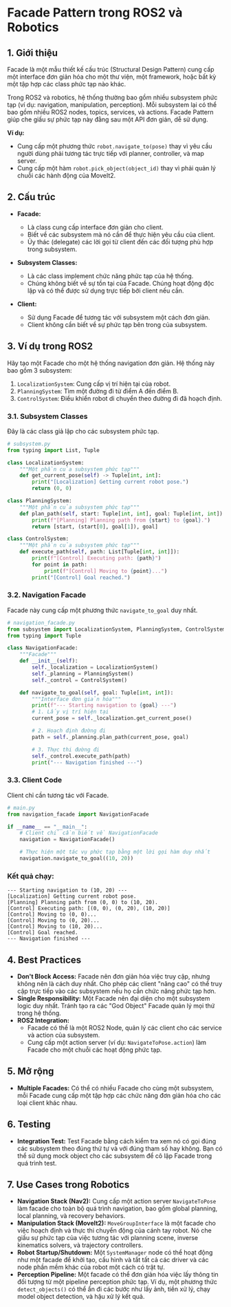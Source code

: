 # Facade Pattern trong ROS2 và Robotics

## 1. Giới thiệu

Facade là một mẫu thiết kế cấu trúc (Structural Design Pattern) cung cấp một interface đơn giản hóa cho một thư viện, một framework, hoặc bất kỳ một tập hợp các class phức tạp nào khác.

Trong ROS2 và robotics, hệ thống thường bao gồm nhiều subsystem phức tạp (ví dụ: navigation, manipulation, perception). Mỗi subsystem lại có thể bao gồm nhiều ROS2 nodes, topics, services, và actions. Facade Pattern giúp che giấu sự phức tạp này đằng sau một API đơn giản, dễ sử dụng.

**Ví dụ:**
- Cung cấp một phương thức `robot.navigate_to(pose)` thay vì yêu cầu người dùng phải tương tác trực tiếp với planner, controller, và map server.
- Cung cấp một hàm `robot.pick_object(object_id)` thay vì phải quản lý chuỗi các hành động của MoveIt2.

## 2. Cấu trúc

- **Facade:**
  - Là class cung cấp interface đơn giản cho client.
  - Biết về các subsystem mà nó cần để thực hiện yêu cầu của client.
  - Ủy thác (delegate) các lời gọi từ client đến các đối tượng phù hợp trong subsystem.

- **Subsystem Classes:**
  - Là các class implement chức năng phức tạp của hệ thống.
  - Chúng không biết về sự tồn tại của Facade. Chúng hoạt động độc lập và có thể được sử dụng trực tiếp bởi client nếu cần.

- **Client:**
  - Sử dụng Facade để tương tác với subsystem một cách đơn giản.
  - Client không cần biết về sự phức tạp bên trong của subsystem.

## 3. Ví dụ trong ROS2

Hãy tạo một Facade cho một hệ thống navigation đơn giản. Hệ thống này bao gồm 3 subsystem:
1.  `LocalizationSystem`: Cung cấp vị trí hiện tại của robot.
2.  `PlanningSystem`: Tìm một đường đi từ điểm A đến điểm B.
3.  `ControlSystem`: Điều khiển robot di chuyển theo đường đi đã hoạch định.

### 3.1. Subsystem Classes

Đây là các class giả lập cho các subsystem phức tạp.

```python
# subsystem.py
from typing import List, Tuple

class LocalizationSystem:
    """Một phần của subsystem phức tạp"""
    def get_current_pose(self) -> Tuple[int, int]:
        print("[Localization] Getting current robot pose.")
        return (0, 0)

class PlanningSystem:
    """Một phần của subsystem phức tạp"""
    def plan_path(self, start: Tuple[int, int], goal: Tuple[int, int]) -> List[Tuple[int, int]]:
        print(f"[Planning] Planning path from {start} to {goal}.")
        return [start, (start[0], goal[1]), goal]

class ControlSystem:
    """Một phần của subsystem phức tạp"""
    def execute_path(self, path: List[Tuple[int, int]]):
        print(f"[Control] Executing path: {path}")
        for point in path:
            print(f"[Control] Moving to {point}...")
        print("[Control] Goal reached.")
```

### 3.2. Navigation Facade

Facade này cung cấp một phương thức `navigate_to_goal` duy nhất.

```python
# navigation_facade.py
from subsystem import LocalizationSystem, PlanningSystem, ControlSystem
from typing import Tuple

class NavigationFacade:
    """Facade"""
    def __init__(self):
        self._localization = LocalizationSystem()
        self._planning = PlanningSystem()
        self._control = ControlSystem()

    def navigate_to_goal(self, goal: Tuple[int, int]):
        """Interface đơn giản hóa"""
        print(f"--- Starting navigation to {goal} ---")
        # 1. Lấy vị trí hiện tại
        current_pose = self._localization.get_current_pose()

        # 2. Hoạch định đường đi
        path = self._planning.plan_path(current_pose, goal)

        # 3. Thực thi đường đi
        self._control.execute_path(path)
        print("--- Navigation finished ---")
```

### 3.3. Client Code

Client chỉ cần tương tác với Facade.

```python
# main.py
from navigation_facade import NavigationFacade

if __name__ == "__main__":
    # Client chỉ cần biết về NavigationFacade
    navigation = NavigationFacade()

    # Thực hiện một tác vụ phức tạp bằng một lời gọi hàm duy nhất
    navigation.navigate_to_goal((10, 20))
```

### Kết quả chạy:
```
--- Starting navigation to (10, 20) ---
[Localization] Getting current robot pose.
[Planning] Planning path from (0, 0) to (10, 20).
[Control] Executing path: [(0, 0), (0, 20), (10, 20)]
[Control] Moving to (0, 0)...
[Control] Moving to (0, 20)...
[Control] Moving to (10, 20)...
[Control] Goal reached.
--- Navigation finished ---
```

## 4. Best Practices

- **Don't Block Access:** Facade nên đơn giản hóa việc truy cập, nhưng không nên là cách duy nhất. Cho phép các client "nâng cao" có thể truy cập trực tiếp vào các subsystem nếu họ cần chức năng phức tạp hơn.
- **Single Responsibility:** Một Facade nên đại diện cho một subsystem logic duy nhất. Tránh tạo ra các "God Object" Facade quản lý mọi thứ trong hệ thống.
- **ROS2 Integration:**
  - Facade có thể là một ROS2 Node, quản lý các client cho các service và action của subsystem.
  - Cung cấp một action server (ví dụ: `NavigateToPose.action`) làm Facade cho một chuỗi các hoạt động phức tạp.

## 5. Mở rộng

- **Multiple Facades:** Có thể có nhiều Facade cho cùng một subsystem, mỗi Facade cung cấp một tập hợp các chức năng đơn giản hóa cho các loại client khác nhau.

## 6. Testing

- **Integration Test:** Test Facade bằng cách kiểm tra xem nó có gọi đúng các subsystem theo đúng thứ tự và với đúng tham số hay không. Bạn có thể sử dụng mock object cho các subsystem để cô lập Facade trong quá trình test.

## 7. Use Cases trong Robotics

- **Navigation Stack (Nav2):** Cung cấp một action server `NavigateToPose` làm facade cho toàn bộ quá trình navigation, bao gồm global planning, local planning, và recovery behaviors.
- **Manipulation Stack (MoveIt2):** `MoveGroupInterface` là một facade cho việc hoạch định và thực thi chuyển động của cánh tay robot. Nó che giấu sự phức tạp của việc tương tác với planning scene, inverse kinematics solvers, và trajectory controllers.
- **Robot Startup/Shutdown:** Một `SystemManager` node có thể hoạt động như một facade để khởi tạo, cấu hình và tắt tất cả các driver và các node phần mềm khác của robot một cách có trật tự.
- **Perception Pipeline:** Một facade có thể đơn giản hóa việc lấy thông tin đối tượng từ một pipeline perception phức tạp. Ví dụ, một phương thức `detect_objects()` có thể ẩn đi các bước như lấy ảnh, tiền xử lý, chạy model object detection, và hậu xử lý kết quả.
